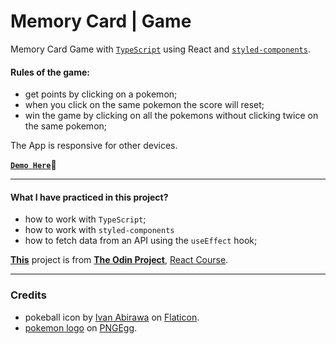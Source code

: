 # Memory Card | Game

Memory Card Game with [`TypeScript`](https://www.typescriptlang.org/) using React and [`styled-components`](https://styled-components.com/).

#### Rules of the game:

- get points by clicking on a pokemon;
- when you click on the same pokemon the score will reset;
- win the game by clicking on all the pokemons without clicking twice on the same pokemon;

The App is responsive for other devices.

**[`Demo Here`](https://lustrous-duckanoo-190563.netlify.app/)👋**

---

#### What I have practiced in this project?

- how to work with `TypeScript`;
- how to work with `styled-components`
- how to fetch data from an API using the `useEffect` hook;

**[This](https://www.theodinproject.com/lessons/node-path-react-new-memory-card)** project is from **[The Odin Project](https://www.theodinproject.com/)**, [React Course](https://www.theodinproject.com/paths/full-stack-javascript/courses/react).

---

### Credits

- pokeball icon by [Ivan Abirawa](https://www.flaticon.com/authors/ivan-abirawa) on [Flaticon](https://www.flaticon.com/).
- [pokemon logo](https://www.pngegg.com/en/png-wpzwe) on [PNGEgg](https://www.pngegg.com/).
